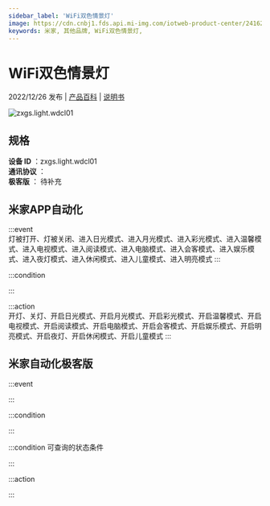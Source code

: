```yaml
---
sidebar_label: 'WiFi双色情景灯'
image: https://cdn.cnbj1.fds.api.mi-img.com/iotweb-product-center/24162ea6d90c6e851a50c0a6bd885699_1669692398428.png?GalaxyAccessKeyId=AKVGLQWBOVIRQ3XLEW&Expires=9223372036854775807&Signature=7qZnEPF5dA6jQij0hMl4bcLls/Q=
keywords: 米家, 其他品牌, WiFi双色情景灯, 
---
```

# WiFi双色情景灯

2022/12/26 发布 | [产品百科](https://home.mi.com/webapp/content/baike/product/index.html?model=zxgs.light.wdcl01/) | [说明书](https://home.mi.com/views/introduction.html?model=zxgs.light.wdcl01&region=cn)

![zxgs.light.wdcl01](https://cdn.cnbj1.fds.api.mi-img.com/iotweb-product-center/24162ea6d90c6e851a50c0a6bd885699_1669692398428.png?GalaxyAccessKeyId=AKVGLQWBOVIRQ3XLEW&Expires=9223372036854775807&Signature=7qZnEPF5dA6jQij0hMl4bcLls/Q=)

## 规格  
> 
**设备 ID** ：zxgs.light.wdcl01  
**通讯协议** ：  
**极客版**  ： 待补充 


## 米家APP自动化  

:::event  
灯被打开、灯被关闭、进入日光模式、进入月光模式、进入彩光模式、进入温馨模式、进入电视模式、进入阅读模式、进入电脑模式、进入会客模式、进入娱乐模式、进入夜灯模式、进入休闲模式、进入儿童模式、进入明亮模式
:::

:::condition  

:::

:::action   
开灯、关灯、开启日光模式、开启月光模式、开启彩光模式、开启温馨模式、开启电视模式、开启阅读模式、开启电脑模式、开启会客模式、开启娱乐模式、开启明亮模式、开启夜灯、开启休闲模式、开启儿童模式
:::

## 米家自动化极客版  

:::event  

:::

:::condition  

:::

:::condition 可查询的状态条件  

:::

:::action  

:::

        
